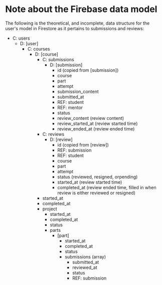 # Note about the Firebase data model

The following is the theoretical, and incomplete, data structure for the user's model in Firestore as it pertains to submissions and reviews:

- C: users
  - D: [user]
    - C: courses
      - D: [course]
        - C: submissions
          - D: [submission]
            - id (copied from [submission])
            - course
            - part
            - attempt
            - submission_content
            - submitted_at
            - REF: student
            <!-- Start added by mentor -->
            - REF: mentor
            - status
            - review_content (review content)
            - review_started_at (review started time)
            - review_ended_at (review ended time)
            <!-- End added by mentor -->
        <!-- Start: If they're also a mentor -->
        - C: reviews
          - D: [review]
            - id (copied from [review])
            - REF: submission
            - REF: student
            - course
            - part
            - attempt
            - status (reviewed, resigned, orpending)
            - started_at (review started time)
            - completed_at (review ended time, filled in when review is either reviewed or resigned)
        <!-- End: If they're also a mentor -->
        - started_at
        - completed_at
        - project
          - started_at
          - completed_at
          - status
          - parts
            - [part]
              - started_at
              - completed_at
              - status
              - submissions (array)
                - submitted_at
                - reviewed_at
                - status
                - REF: submission
                